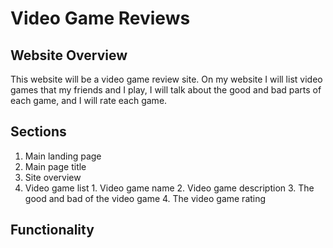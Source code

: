 # Video Game Reviews

## Website Overview

This website will be a video game review site. On my website I will list video games that my friends and I play, I will talk about the good and bad parts of each game, and I will rate each game.

## Sections

1. Main landing page
  1. Main page title
  2. Site overview
  3. Video game list
    1. Video game name
    2. Video game description
    3. The good and bad of the video game
    4. The video game rating

## Functionality
